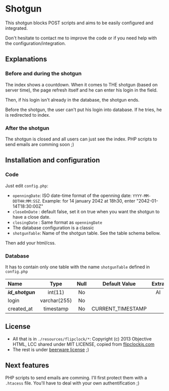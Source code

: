 # Shotgun
This shotgun blocks POST scripts and aims to be easily configured and integrated. 

Don't hesitate to contact me to improve the code or if you need help with the configuration/integration. 

## Explanations 
### Before and during the shotgun
The index shows a countdown. When it comes to THE shotgun (based on server time), the page refresh itself and he can enter his login in the field. 

Then, if his login isn't already in the database, the shotgun ends.

Before the shotgun, the user can't put his login into database. If he tries, he is redirected to index. 

### After the shotgun
The shotgun is closed and all users can just see the index.
PHP scripts to send emails are comming soon ;)

## Installation and configuration

### Code

Just edit `config.php`:
- `openningDate`: ISO date-time format of the openning date: `YYYY-MM-DDTHH:MM:SSZ`. Example: for 14 january 2042 at 18h30, enter "2042-01-14T18:30:00Z"
- `closeOnDate` : default false, set it on true when you want the shotgun to have a close date.
- `closingDate` : Same format as `openningDate`
- The database configuration is a classic
- `shotgunTable`: Name of the shotgun table. See the table schema bellow.

Then add your html/css. 

### Database

It has to contain only one table with the name `shotgunTable` defined in `config.php`

|  Name             | Type         | Null | Default Value      | Extra |
| :---------------- | :----------: | :--: | :----------------: | :---: |
| ***id\_shotgun*** |   int(11)    | No   |                    | AI    |
| login             | varchar(255) | No   |                    |       |
| created\_at       |  timestamp   | No   | CURRENT\_TIMESTAMP |       |




## License
- All that is in `./resources/flipclock/*`: Copyright (c) 2013 Objective HTML, LCC shared under MIT LICENSE, copied from [flipclockjs.com](http://flipclockjs.com)
- The rest is under [beerware license](https://en.wikipedia.org/wiki/Beerware) ;)

## Next features
PHP scripts to send emails are comming. I'll first protect them with a `.htacess` file. You'll have to deal with your own authentification ;)  